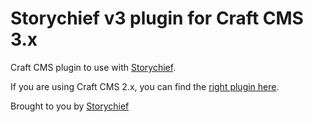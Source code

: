 # Storychief v3 plugin for Craft CMS 3.x

Craft CMS plugin to use with [Storychief](https://storychief.io).

If you are using Craft CMS 2.x, you can find the [right plugin here]().


Brought to you by [Storychief](https://github.com/Story-Chief/)
